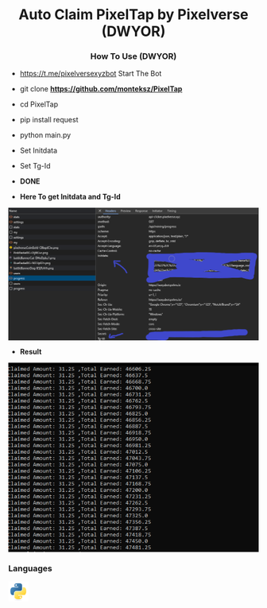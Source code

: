 <h1 align="center">Auto Claim PixelTap by Pixelverse (DWYOR)</h1>
<h3 align="center">How To Use (DWYOR)</h3>

- https://t.me/pixelversexyzbot Start The Bot

- git clone **https://github.com/monteksz/PixelTap**

- cd PixelTap

- pip install request

- python main.py

- Set Initdata

- Set Tg-Id

- **DONE**

- **Here To get Initdata and Tg-Id**
<img align="center" src="https://github.com/monteksz/PixelTap/blob/main/Data.png">

- **Result**

<img align="center" src="https://github.com/monteksz/PixelTap/blob/main/SS.png">

<h3 align="left">Languages</h3>
<p align="left"> <a href="https://www.python.org" target="_blank" rel="noreferrer"> <img src="https://raw.githubusercontent.com/devicons/devicon/master/icons/python/python-original.svg" alt="python" width="40" height="40"/> </a> </p>
